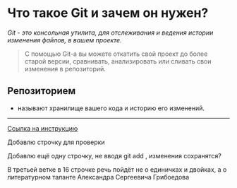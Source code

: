 # Что такое Git и зачем он нужен?

*Git - это консольная утилита, для отслеживания и ведения истории изменения файлов, в вашем проекте.*

>С помощью Git-a вы можете откатить свой проект до более старой версии, сравнивать, анализировать или сливать свои изменения в репозиторий.

## Репозиторием
 - называют хранилище вашего кода и историю его изменений.
---
[Ссылка на инструкцию](https://habr.com/ru/post/541258/)

Добавлю строчку для проверки

Добавлю ещё одну строчку, не вводя git add , изменения сохранятся?

В третьей ветке в 16 строчке речь пойдёт не о единичках и двойках, а о литературном таланте Александра Сергеевича Грибоедова
